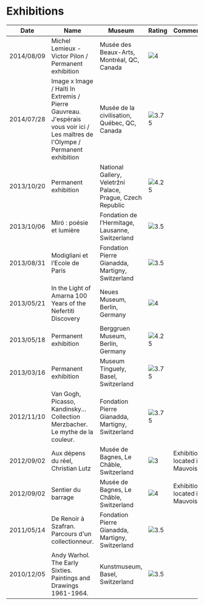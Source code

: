 # Exhibitions
Date | Name | Museum | Rating | Comments
--- | --- | --- | --- | ---
<a name="13"></a>2014/08/09 | Michel Lemieux - Victor Pilon / Permanent exhibition | Musée des Beaux-Arts, Montréal, QC, Canada | ![4](https://raw.github.com/obruchez/public/master/img/stars4_0.png) | 
<a name="12"></a>2014/07/28 | Image x Image / Haïti In Extremis / Pierre Gauvreau. J'espérais vous voir ici / Les maîtres de l'Olympe / Permanent exhibition | Musée de la civilisation, Québec, QC, Canada | ![3.75](https://raw.github.com/obruchez/public/master/img/stars4_0.png) | 
<a name="11"></a>2013/10/20 | Permanent exhibition | National Gallery, Veletržní Palace, Prague, Czech Republic | ![4.25](https://raw.github.com/obruchez/public/master/img/stars4_5.png) | 
<a name="10"></a>2013/10/06 | Miró : poésie et lumière | Fondation de l’Hermitage, Lausanne, Switzerland | ![3.5](https://raw.github.com/obruchez/public/master/img/stars3_5.png) | 
<a name="9"></a>2013/08/31 | Modigliani et l’Ecole de Paris | Fondation Pierre Gianadda, Martigny, Switzerland | ![3.5](https://raw.github.com/obruchez/public/master/img/stars3_5.png) | 
<a name="8"></a>2013/05/21 | In the Light of Amarna 100 Years of the Nefertiti Discovery | Neues Museum, Berlin, Germany | ![4](https://raw.github.com/obruchez/public/master/img/stars4_0.png) | 
<a name="7"></a>2013/05/18 | Permanent exhibition | Berggruen Museum, Berlin, Germany | ![4.25](https://raw.github.com/obruchez/public/master/img/stars4_5.png) | 
<a name="6"></a>2013/03/16 | Permanent exhibition | Museum Tinguely, Basel, Switzerland | ![3.75](https://raw.github.com/obruchez/public/master/img/stars4_0.png) | 
<a name="5"></a>2012/11/10 | Van Gogh, Picasso, Kandinsky... Collection Merzbacher. Le mythe de la couleur. | Fondation Pierre Gianadda, Martigny, Switzerland | ![3.75](https://raw.github.com/obruchez/public/master/img/stars4_0.png) | 
<a name="4"></a>2012/09/02 | Aux dépens du réel, Christian Lutz | Musée de Bagnes, Le Châble, Switzerland | ![3](https://raw.github.com/obruchez/public/master/img/stars3_0.png) | Exhibition located in Mauvoisin.
<a name="3"></a>2012/09/02 | Sentier du barrage | Musée de Bagnes, Le Châble, Switzerland | ![4](https://raw.github.com/obruchez/public/master/img/stars4_0.png) | Exhibition located in Mauvoisin.
<a name="2"></a>2011/05/14 | De Renoir à Szafran. Parcours d'un collectionneur. | Fondation Pierre Gianadda, Martigny, Switzerland | ![3.5](https://raw.github.com/obruchez/public/master/img/stars3_5.png) | 
<a name="1"></a>2010/12/05 | Andy Warhol. The Early Sixties. Paintings and Drawings 1961-1964. | Kunstmuseum, Basel, Switzerland | ![3.5](https://raw.github.com/obruchez/public/master/img/stars3_5.png) | 
